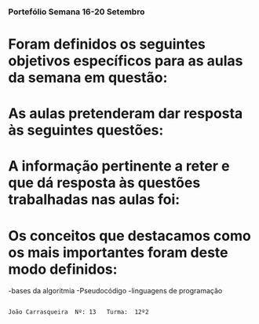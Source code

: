 ### Portefólio Semana 16-20 Setembro 

# Foram definidos os seguintes objetivos específicos para as aulas da semana em questão:

# As aulas pretenderam dar resposta às seguintes questões:
# A informação pertinente a reter e que dá resposta às questões trabalhadas nas aulas foi:
# Os conceitos que destacamos como os mais importantes foram deste modo definidos:
-bases da algoritmia
-Pseudocódigo
-linguagens de programação

                                                                                                                                          
                                                                                                                                                                      
                                                                                                                                                                                                                                                João Carrasqueira  Nº: 13   Turma:  12º2
                                                                                                                      
